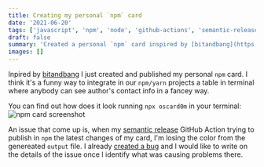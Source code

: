 ```yaml
---
title: Creating my personal `npm` card
date: '2021-06-20'
tags: ['javascript', 'npm', 'node', 'github-actions', 'semantic-release']
draft: false
summary: 'Created a personal `npm` card inspired by [bitandbang](https://github.com/bnb/bitandbang)'
images: []
---
```


Inpired by [bitandbang](https://github.com/bnb/bitandbang) I just created and published my personal `npm` card. I think it's
a funny way to integrate in our `npm/yarn` projects a table in terminal where anybody can see author's contact info in a fancey way.

You can find out how does it look running `npx oscard0m` in your terminal:
![npm card screenshot](/static/images/npm-card-screenshot.png "npm card screenshot")

An issue that come up is, when my [semantic release](https://semantic-release.gitbook.io/semantic-release/) GitHub Action trying to publish in `npm` the latest changes of my card, I'm losing the color from the genereated `output` file.
I already [created a bug](https://github.com/oscard0m/npm-personal-card/issues/5) and I would like to write on the details of the issue once I 
identify what was causing problems there.
